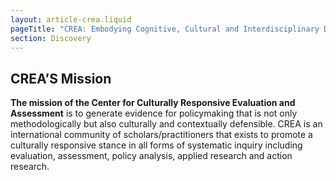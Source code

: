 ```yaml
---
layout: article-crea.liquid
pageTitle: "CREA: Embodying Cognitive, Cultural and Interdisciplinary Diversity"
section: Discovery
---
```

<ilw-content>

## CREA’S Mission

**The mission of the Center for Culturally Responsive Evaluation and Assessment** is to generate evidence for policymaking that is not only methodologically but also culturally and contextually defensible. CREA is an international community of scholars/practitioners that exists to promote a culturally responsive stance in all forms of systematic inquiry including evaluation, assessment, policy analysis, applied research and action research.

</ilw-content>